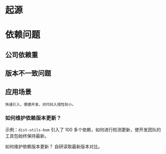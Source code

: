 # 起源

# 依赖问题

## 公司依赖重

## 版本不一致问题



## 应用场景
    快速引入，便捷开发，对代码入侵性较小。

### 如何维护依赖版本更新？
示例：`dist-utils-bom` 引入了 100 多个依赖，如何进行检测更新，使开发团队的工具包始终保持最新。

如何维护依赖版本更新？ 自研读取最新版本对比。
